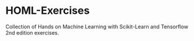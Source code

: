 # HOML-Exercises

Collection of Hands on Machine Learning with Scikit-Learn and Tensorflow 2nd edition exercises.